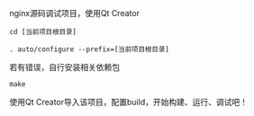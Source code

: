 
nginx源码调试项目，使用Qt Creator

`cd [当前项目根目录]`

`. auto/configure --prefix=[当前项目根目录]`

若有错误，自行安装相关依赖包

`make`


使用Qt Creator导入该项目，配置build，开始构建、运行、调试吧！

